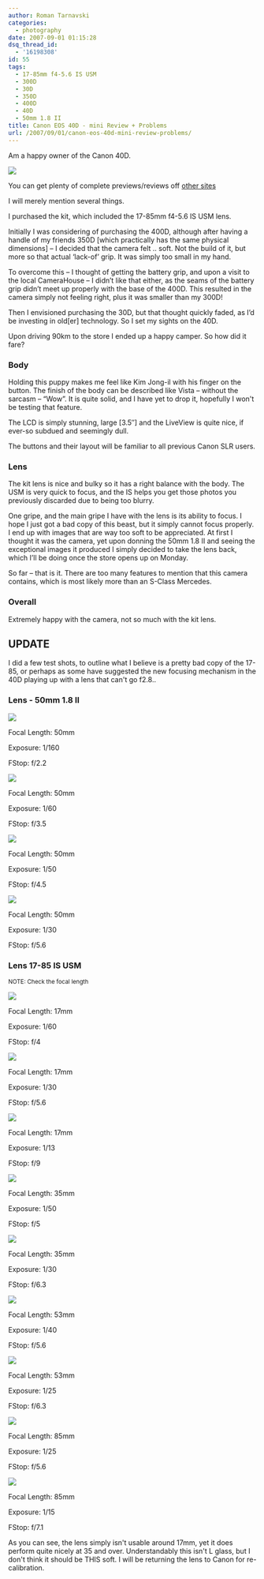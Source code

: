 ```yaml
---
author: Roman Tarnavski
categories:
  - photography
date: 2007-09-01 01:15:28
dsq_thread_id:
  - '16198308'
id: 55
tags:
  - 17-85mm f4-5.6 IS USM
  - 300D
  - 30D
  - 350D
  - 400D
  - 40D
  - 50mm 1.8 II
title: Canon EOS 40D - mini Review + Problems
url: /2007/09/01/canon-eos-40d-mini-review-problems/
---
```


Am a happy owner of the Canon 40D.
  
![](/images/2007/09/canon%2040d.jpg)

You can get plenty of complete previews/reviews off [other sites](www.dpreview.com/previews/canoneos40d/)

I will merely mention several things.
  
I purchased the kit, which included the 17-85mm f4-5.6 IS USM lens.

Initially I was considering of purchasing the 400D, although after having a handle of my friends 350D [which practically has the same physical dimensions] – I decided that the camera felt .. soft. Not the build of it, but more so that actual ‘lack-of’ grip. It was simply too small in my hand.

To overcome this – I thought of getting the battery grip, and upon a visit to the local CameraHouse – I didn’t like that either, as the seams of the battery grip didn’t meet up properly with the base of the 400D. This resulted in the camera simply not feeling right, plus it was smaller than my 300D!
  
Then I envisioned purchasing the 30D, but that thought quickly faded, as I’d be investing in old[er] technology. So I set my sights on the 40D.

Upon driving 90km to the store I ended up a happy camper. So how did it fare?

### Body

Holding this puppy makes me feel like Kim Jong-il with his finger on the button. The finish of the body can be described like Vista – without the sarcasm – “Wow”. It is quite solid, and I have yet to drop it, hopefully I won't be testing that feature.
  
The LCD is simply stunning, large [3.5&#8243;] and the LiveView is quite nice, if ever-so subdued and seemingly dull.
  
The buttons and their layout will be familiar to all previous Canon SLR users.

### Lens

The kit lens is nice and bulky so it has a right balance with the body. The USM is very quick to focus, and the IS helps you get those photos you previously discarded due to being too blurry.
  
One gripe, and the main gripe I have with the lens is its ability to focus. I hope I just got a bad copy of this beast, but it simply cannot focus properly. I end up with images that are way too soft to be appreciated. At first I thought it was the camera, yet upon donning the 50mm 1.8 II and seeing the exceptional images it produced I simply decided to take the lens back, which I’ll be doing once the store opens up on Monday.
  
So far – that is it. There are too many features to mention that this camera contains, which is most likely more than an S-Class Mercedes.

### Overall

Extremely happy with the camera, not so much with the kit lens.

## UPDATE

I did a few test shots, to outline what I believe is a pretty bad copy of the 17-85, or perhaps as some have suggested the new focusing mechanism in the 40D playing up with a lens that can't go f2.8..

### Lens - 50mm 1.8 II

![](/images/2007/09/img_0210.jpg)

Focal Length: 50mm
  
Exposure: 1/160
  
FStop: f/2.2

![](/images/2007/09/img_0211.jpg)
  
Focal Length: 50mm
  
Exposure: 1/60
  
FStop: f/3.5

![](/images/2007/09/img_0212.jpg)
  
Focal Length: 50mm
  
Exposure: 1/50
  
FStop: f/4.5

![](/images/2007/09/img_0213.jpg)
  
Focal Length: 50mm
  
Exposure: 1/30
  
FStop: f/5.6

### Lens 17-85 IS USM

<small>NOTE: Check the focal length</small>

![](/images/2007/09/img_0217.jpg)
  
Focal Length: 17mm
  
Exposure: 1/60
  
FStop: f/4

![](/images/2007/09/img_0218.jpg)

Focal Length: 17mm
  
Exposure: 1/30
  
FStop: f/5.6

![](/images/2007/09/img_0219.jpg)
  
Focal Length: 17mm
  
Exposure: 1/13
  
FStop: f/9

![](/images/2007/09/img_0220.jpg)
  
Focal Length: 35mm
  
Exposure: 1/50
  
FStop: f/5

![](/images/2007/09/img_0221.jpg)
  
Focal Length: 35mm
  
Exposure: 1/30
  
FStop: f/6.3

![](/images/2007/09/img_0223.jpg)
  
Focal Length: 53mm
  
Exposure: 1/40
  
FStop: f/5.6

![](/images/2007/09/img_0224.jpg)
  
Focal Length: 53mm
  
Exposure: 1/25
  
FStop: f/6.3

![](/images/2007/09/img_0226.jpg)
  
Focal Length: 85mm
  
Exposure: 1/25
  
FStop: f/5.6

![](/images/2007/09/img_0227.jpg)
  
Focal Length: 85mm
  
Exposure: 1/15
  
FStop: f/7.1

As you can see, the lens simply isn't usable around 17mm, yet it does perform quite nicely at 35 and over. Understandably this isn't L glass, but I don't think it should be THIS soft. I will be returning the lens to Canon for re-calibration.</p>